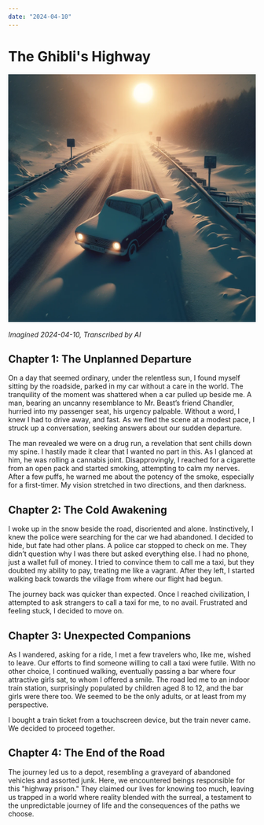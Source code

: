```yaml
---
date: "2024-04-10"
---
```


# The Ghibli's Highway

![](../assets/the_ghiblis_highroad.jpg)

*Imagined 2024-04-10, Transcribed by AI*

## Chapter 1: The Unplanned Departure

On a day that seemed ordinary, under the relentless sun, I found myself sitting by the roadside, parked in my car without a care in the world. The tranquility of the moment was shattered when a car pulled up beside me. A man, bearing an uncanny resemblance to Mr. Beast’s friend Chandler, hurried into my passenger seat, his urgency palpable. Without a word, I knew I had to drive away, and fast. As we fled the scene at a modest pace, I struck up a conversation, seeking answers about our sudden departure.

The man revealed we were on a drug run, a revelation that sent chills down my spine. I hastily made it clear that I wanted no part in this. As I glanced at him, he was rolling a cannabis joint. Disapprovingly, I reached for a cigarette from an open pack and started smoking, attempting to calm my nerves. After a few puffs, he warned me about the potency of the smoke, especially for a first-timer. My vision stretched in two directions, and then darkness.

## Chapter 2: The Cold Awakening

I woke up in the snow beside the road, disoriented and alone. Instinctively, I knew the police were searching for the car we had abandoned. I decided to hide, but fate had other plans. A police car stopped to check on me. They didn’t question why I was there but asked everything else. I had no phone, just a wallet full of money. I tried to convince them to call me a taxi, but they doubted my ability to pay, treating me like a vagrant. After they left, I started walking back towards the village from where our flight had begun.

The journey back was quicker than expected. Once I reached civilization, I attempted to ask strangers to call a taxi for me, to no avail. Frustrated and feeling stuck, I decided to move on.

## Chapter 3: Unexpected Companions

As I wandered, asking for a ride, I met a few travelers who, like me, wished to leave. Our efforts to find someone willing to call a taxi were futile. With no other choice, I continued walking, eventually passing a bar where four attractive girls sat, to whom I offered a smile. The road led me to an indoor train station, surprisingly populated by children aged 8 to 12, and the bar girls were there too. We seemed to be the only adults, or at least from my perspective.

I bought a train ticket from a touchscreen device, but the train never came. We decided to proceed together.

## Chapter 4: The End of the Road

The journey led us to a depot, resembling a graveyard of abandoned vehicles and assorted junk. Here, we encountered beings responsible for this "highway prison." They claimed our lives for knowing too much, leaving us trapped in a world where reality blended with the surreal, a testament to the unpredictable journey of life and the consequences of the paths we choose.
